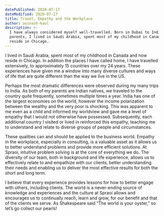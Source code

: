 ```yaml
---
datePublished: 2020-07-17
dateModified: 2020-07-17
title: Travel, Empathy and the Workplace
author: avinash-kaul
description: >-
  I have always considered myself well-travelled. Born in Dubai to Indian
  parents, I lived in Saudi Arabia, spent most of my childhood in Canada and now
  reside in Chicago.
---
```


I lived in Saudi Arabia, spent most of my childhood in Canada and now reside in
Chicago. In addition the places I have called home, I have travelled
extensively, to approximately 15 countries over my 24 years. These experiences
have given me a window into many diverse cultures and ways of life that are
quite different than the way we live in the US.

Perhaps the most dramatic differences were observed during my many trips to
India. As both of my parents are Indian natives, we traveled to the country
quite frequently, sometimes multiple times a year. India has one of the largest
economies on the world, however the income polarization between the wealthy and
the very poor is shocking. This was apparent to me even as a child and informed
my worldview and gave me a level of empathy that I would not otherwise have
possessed. Subsequently, each additional country I visited or lived in
reinforced this empathy, teaching me to understand and relate to diverse groups
of people and circumstances.

These qualities can and should be applied to the business world. Empathy in the
workplace, especially in consulting, is a valuable asset as it allows us to
better understand problems and provide more efficient solutions. At Spraoi,
intuitive problem solving is at the core of everything we do. The diversity of
our team, both in background and life experience, allows us to effectively
relate to and empathize with our clients, better understanding their needs and
enabling us to deliver the most effective results for both the short and long
term.

I believe that every experience provides lessons for how to better engage with
others, including clients. The world is a never-ending source of knowledge and
experiences and the culture at Spraoi allows and encourages us to continually
reach, learn and grow, for our benefit and that of the clients we serve. As
Shakespeare said “The world is your oyster,” so let’s go collect our pearls!
